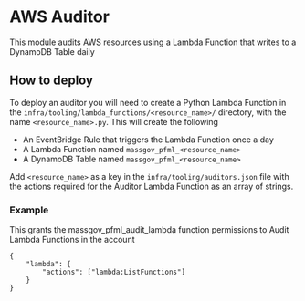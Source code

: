 # AWS Auditor

This module audits AWS resources using a Lambda Function that writes
to a DynamoDB Table daily

## How to deploy

To deploy an auditor you will need to create a Python Lambda Function in the `infra/tooling/lambda_functions/<resource_name>/` directory, with the name `<resource_name>.py`.
This will create the following

- An EventBridge Rule that triggers the Lambda Function once a day
- A Lambda Function named `massgov_pfml_<resource_name>`
- A DynamoDB Table named `massgov_pfml_<resource_name>`

Add `<resource_name>` as a key in the `infra/tooling/auditors.json` file with the actions required for the Auditor Lambda Function as an array of strings.

### Example

This grants the massgov_pfml_audit_lambda function permissions
to Audit Lambda Functions in the account

```
{
    "lambda": {
        "actions": ["lambda:ListFunctions"]
    }
}
```
